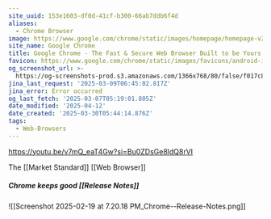 ```yaml
---
site_uuid: 153e1603-df0d-41cf-b300-66ab7ddb6f4d
aliases:
  - Chrome Browser
image: https://www.google.com/chrome/static/images/homepage/homepage-v2.png
site_name: Google Chrome
title: Google Chrome - The Fast & Secure Web Browser Built to be Yours
favicon: https://www.google.com/chrome/static/images/favicons/android-icon-192x192.png
og_screenshot_url: >-
  https://og-screenshots-prod.s3.amazonaws.com/1366x768/80/false/f017c8050d1c5fcdb4511ba7fa11d3f363165748200d77db41845a647e6acfb6.jpeg
jina_last_request: '2025-03-09T06:45:02.817Z'
jina_error: Error occurred
og_last_fetch: '2025-03-07T05:19:01.805Z'
date_modified: '2025-04-12'
date_created: '2025-03-30T05:44:14.876Z'
tags:
  - Web-Browsers
---
```













https://youtu.be/v7mQ_eaT4Gw?si=Bu0ZDsGe8ldQ8rVI

The [[Market Standard]] [[Web Browser]]

##### Chrome keeps good [[Release Notes]]
![[Screenshot 2025-02-19 at 7.20.18 PM_Chrome--Release-Notes.png]]
